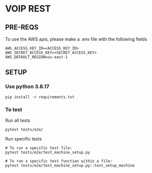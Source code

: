 # VOIP REST

## PRE-REQS

To use the AWS apis, please make a .env file with the following fields

```commandline
AWS_ACCESS_KEY_ID=<ACCESS_KEY_ID>
AWS_SECRET_ACCESS_KEY=<SECRET_ACCESS_KEY>
AWS_DEFAULT_REGION=us-east-1
```

## SETUP

### Use python 3.8.17

```commandline
pip install -r requirements.txt
```

### To test

Run all tests

```commandline
pytest tests/e2e/
```

Run specific tests

```commandline
# To run a specific test file:
pytest tests/e2e/test_machine_setup.py

# To run a specific test function within a file:
pytest tests/e2e/test_machine_setup.py::test_setup_machine
```
